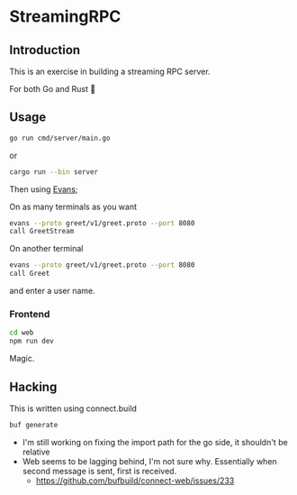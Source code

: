 # StreamingRPC

## Introduction

This is an exercise in building a streaming RPC server.

For both Go and Rust 🎉

## Usage

```bash
go run cmd/server/main.go
```
or
```bash
cargo run --bin server
```

Then using [Evans](https://github.com/ktr0731/evans);

On as many terminals as you want

```bash
evans --proto greet/v1/greet.proto --port 8080
call GreetStream
```

On another terminal

```bash
evans --proto greet/v1/greet.proto --port 8080
call Greet
```

and enter a user name.

### Frontend

```bash
cd web
npm run dev
```

Magic.

## Hacking

This is written using connect.build

```bash
buf generate
```

- I'm still working on fixing the import path for the go side, it shouldn't be relative
- Web seems to be lagging behind, I'm not sure why. Essentially when second message is sent, first is received.
  - https://github.com/bufbuild/connect-web/issues/233